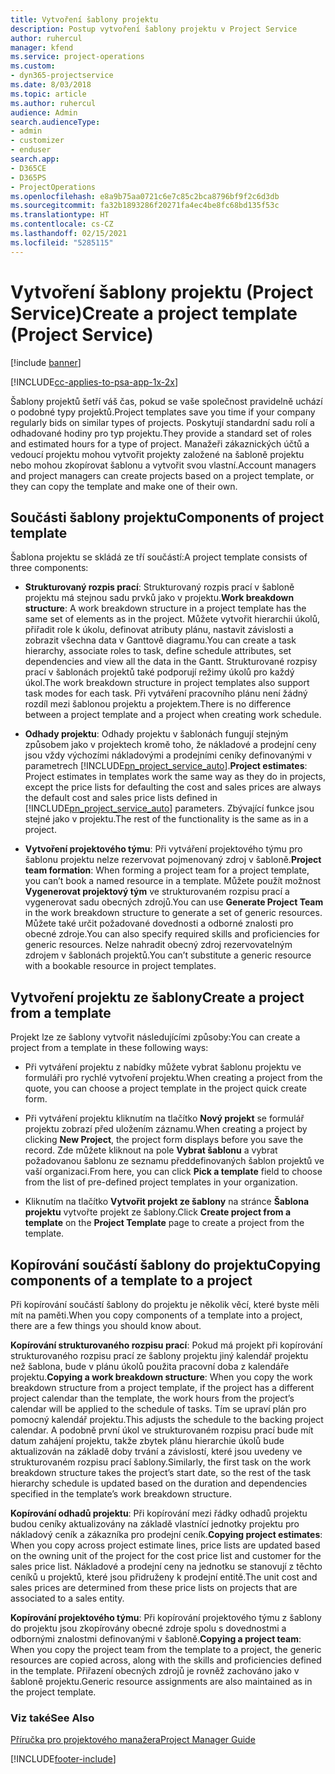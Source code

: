 ```yaml
---
title: Vytvoření šablony projektu
description: Postup vytvoření šablony projektu v Project Service
author: ruhercul
manager: kfend
ms.service: project-operations
ms.custom:
- dyn365-projectservice
ms.date: 8/03/2018
ms.topic: article
ms.author: ruhercul
audience: Admin
search.audienceType:
- admin
- customizer
- enduser
search.app:
- D365CE
- D365PS
- ProjectOperations
ms.openlocfilehash: e8a9b75aa0721c6e7c85c2bca8796bf9f2c6d3db
ms.sourcegitcommit: fa32b1893286f20271fa4ec4be8fc68bd135f53c
ms.translationtype: HT
ms.contentlocale: cs-CZ
ms.lasthandoff: 02/15/2021
ms.locfileid: "5285115"
---
```

# <a name="create-a-project-template-project-service"></a><span data-ttu-id="d5a5c-103">Vytvoření šablony projektu (Project Service)</span><span class="sxs-lookup"><span data-stu-id="d5a5c-103">Create a project template (Project Service)</span></span>

[!include [banner](../includes/psa-now-project-operations.md)]

[!INCLUDE[cc-applies-to-psa-app-1x-2x](../includes/cc-applies-to-psa-app-1x-2x.md)]

<span data-ttu-id="d5a5c-104">Šablony projektů šetří váš čas, pokud se vaše společnost pravidelně uchází o podobné typy projektů.</span><span class="sxs-lookup"><span data-stu-id="d5a5c-104">Project templates save you time if your company regularly bids on similar types of projects.</span></span> <span data-ttu-id="d5a5c-105">Poskytují standardní sadu rolí a odhadované hodiny pro typ projektu.</span><span class="sxs-lookup"><span data-stu-id="d5a5c-105">They provide a standard set of roles and estimated hours for a type of project.</span></span> <span data-ttu-id="d5a5c-106">Manažeři zákaznických účtů a vedoucí projektu mohou vytvořit projekty založené na šabloně projektu nebo mohou zkopírovat šablonu a vytvořit svou vlastní.</span><span class="sxs-lookup"><span data-stu-id="d5a5c-106">Account managers and project managers can create projects based on a project template, or they can copy the template and make one of their own.</span></span>  
  
## <a name="components-of-project-template"></a><span data-ttu-id="d5a5c-107">Součásti šablony projektu</span><span class="sxs-lookup"><span data-stu-id="d5a5c-107">Components of project template</span></span>
 <span data-ttu-id="d5a5c-108">Šablona projektu se skládá ze tří součástí:</span><span class="sxs-lookup"><span data-stu-id="d5a5c-108">A project template consists of three components:</span></span>  
  
- <span data-ttu-id="d5a5c-109">**Strukturovaný rozpis prací**: Strukturovaný rozpis prací v šabloně projektu má stejnou sadu prvků jako v projektu.</span><span class="sxs-lookup"><span data-stu-id="d5a5c-109">**Work breakdown structure**: A work breakdown structure in a project template has the same set of elements as in the project.</span></span> <span data-ttu-id="d5a5c-110">Můžete vytvořit hierarchii úkolů, přiřadit role k úkolu, definovat atributy plánu, nastavit závislosti a zobrazit všechna data v Ganttově diagramu.</span><span class="sxs-lookup"><span data-stu-id="d5a5c-110">You can create a task hierarchy, associate roles to task, define schedule attributes, set dependencies and view all the data in the Gantt.</span></span> <span data-ttu-id="d5a5c-111">Strukturované rozpisy prací v šablonách projektů také podporují režimy úkolů pro každý úkol.</span><span class="sxs-lookup"><span data-stu-id="d5a5c-111">The work breakdown structure in project templates also support task modes for each task.</span></span> <span data-ttu-id="d5a5c-112">Při vytváření pracovního plánu není žádný rozdíl mezi šablonou projektu a projektem.</span><span class="sxs-lookup"><span data-stu-id="d5a5c-112">There is no difference between a project template and a project when creating work schedule.</span></span>  
  
- <span data-ttu-id="d5a5c-113">**Odhady projektu**: Odhady projektu v šablonách fungují stejným způsobem jako v projektech kromě toho, že nákladové a prodejní ceny jsou vždy výchozími nákladovými a prodejními ceníky definovanými v parametrech [!INCLUDE[pn_project_service_auto](../includes/pn-project-service-auto.md)].</span><span class="sxs-lookup"><span data-stu-id="d5a5c-113">**Project estimates**: Project estimates in templates work the same way as they do in projects, except the price lists for defaulting the cost and sales prices are always the default cost and sales price lists defined in [!INCLUDE[pn_project_service_auto](../includes/pn-project-service-auto.md)] parameters.</span></span> <span data-ttu-id="d5a5c-114">Zbývající funkce jsou stejné jako v projektu.</span><span class="sxs-lookup"><span data-stu-id="d5a5c-114">The rest of the functionality is the same as in a project.</span></span>  
  
- <span data-ttu-id="d5a5c-115">**Vytvoření projektového týmu**: Při vytváření projektového týmu pro šablonu projektu nelze rezervovat pojmenovaný zdroj v šabloně.</span><span class="sxs-lookup"><span data-stu-id="d5a5c-115">**Project team formation**: When forming a project team for a project template, you can’t book a named resource in a template.</span></span> <span data-ttu-id="d5a5c-116">Můžete použít možnost **Vygenerovat projektový tým** ve strukturovaném rozpisu prací a vygenerovat sadu obecných zdrojů.</span><span class="sxs-lookup"><span data-stu-id="d5a5c-116">You can use **Generate Project Team** in the work breakdown structure to generate a set of generic resources.</span></span> <span data-ttu-id="d5a5c-117">Můžete také určit požadované dovednosti a odborné znalosti pro obecné zdroje.</span><span class="sxs-lookup"><span data-stu-id="d5a5c-117">You can also specify required skills and proficiencies for generic resources.</span></span> <span data-ttu-id="d5a5c-118">Nelze nahradit obecný zdroj rezervovatelným zdrojem v šablonách projektů.</span><span class="sxs-lookup"><span data-stu-id="d5a5c-118">You can’t substitute a generic resource with a bookable resource in project templates.</span></span>  
  
## <a name="create-a-project-from-a-template"></a><span data-ttu-id="d5a5c-119">Vytvoření projektu ze šablony</span><span class="sxs-lookup"><span data-stu-id="d5a5c-119">Create a project from a template</span></span>  
 <span data-ttu-id="d5a5c-120">Projekt lze ze šablony vytvořit následujícími způsoby:</span><span class="sxs-lookup"><span data-stu-id="d5a5c-120">You can create a project from a template in these following ways:</span></span>  
  
-   <span data-ttu-id="d5a5c-121">Při vytváření projektu z nabídky můžete vybrat šablonu projektu ve formuláři pro rychlé vytvoření projektu.</span><span class="sxs-lookup"><span data-stu-id="d5a5c-121">When creating a project from the quote, you can choose a project template in the project quick create form.</span></span>  
  
-   <span data-ttu-id="d5a5c-122">Při vytváření projektu kliknutím na tlačítko **Nový projekt** se formulář projektu zobrazí před uložením záznamu.</span><span class="sxs-lookup"><span data-stu-id="d5a5c-122">When creating a project by clicking **New Project**, the project form displays before you save the record.</span></span> <span data-ttu-id="d5a5c-123">Zde můžete kliknout na pole **Vybrat šablonu** a vybrat požadovanou šablonu ze seznamu předdefinovaných šablon projektů ve vaší organizaci.</span><span class="sxs-lookup"><span data-stu-id="d5a5c-123">From here, you can click **Pick a template** field to choose from the list of pre-defined project templates in your organization.</span></span>  
  
-   <span data-ttu-id="d5a5c-124">Kliknutím na tlačítko **Vytvořit projekt ze šablony** na stránce **Šablona projektu** vytvořte projekt ze šablony.</span><span class="sxs-lookup"><span data-stu-id="d5a5c-124">Click **Create project from a template** on the **Project Template** page to create a project from the template.</span></span>  
  
## <a name="copying-components-of-a-template-to-a-project"></a><span data-ttu-id="d5a5c-125">Kopírování součástí šablony do projektu</span><span class="sxs-lookup"><span data-stu-id="d5a5c-125">Copying components of a template to a project</span></span>  
 <span data-ttu-id="d5a5c-126">Při kopírování součástí šablony do projektu je několik věcí, které byste měli mít na paměti.</span><span class="sxs-lookup"><span data-stu-id="d5a5c-126">When you copy components of a template into a project, there are a few things you should know about.</span></span>  
  
 <span data-ttu-id="d5a5c-127">**Kopírování strukturovaného rozpisu prací**: Pokud má projekt při kopírování strukturovaného rozpisu prací ze šablony projektu jiný kalendář projektu než šablona, bude v plánu úkolů použita pracovní doba z kalendáře projektu.</span><span class="sxs-lookup"><span data-stu-id="d5a5c-127">**Copying a work breakdown structure**: When you copy the work breakdown structure from a project template, if the project has a different project calendar than the template, the work hours from the project’s calendar will be applied to the schedule of tasks.</span></span> <span data-ttu-id="d5a5c-128">Tím se upraví plán pro pomocný kalendář projektu.</span><span class="sxs-lookup"><span data-stu-id="d5a5c-128">This adjusts the schedule to the backing project calendar.</span></span> <span data-ttu-id="d5a5c-129">A podobně první úkol ve strukturovaném rozpisu prací bude mít datum zahájení projektu, takže zbytek plánu hierarchie úkolů bude aktualizován na základě doby trvání a závislostí, které jsou uvedeny ve strukturovaném rozpisu prací šablony.</span><span class="sxs-lookup"><span data-stu-id="d5a5c-129">Similarly, the first task on the work breakdown structure takes the project’s start date, so the rest of the task hierarchy schedule is updated based on the duration and dependencies specified in the template’s work breakdown structure.</span></span>  
  
 <span data-ttu-id="d5a5c-130">**Kopírování odhadů projektu**: Při kopírování mezi řádky odhadů projektu budou ceníky aktualizovány na základě vlastnící jednotky projektu pro nákladový ceník a zákazníka pro prodejní ceník.</span><span class="sxs-lookup"><span data-stu-id="d5a5c-130">**Copying project estimates**: When you copy across project estimate lines, price lists are updated based on the owning unit of the project for the cost price list and customer for the sales price list.</span></span> <span data-ttu-id="d5a5c-131">Nákladové a prodejní ceny na jednotku se stanovují z těchto ceníků u projektů, které jsou přidruženy k prodejní entitě.</span><span class="sxs-lookup"><span data-stu-id="d5a5c-131">The unit cost and sales prices are determined from these price lists on projects that are associated to a sales entity.</span></span>  
  
 <span data-ttu-id="d5a5c-132">**Kopírování projektového týmu**: Při kopírování projektového týmu z šablony do projektu jsou zkopírovány obecné zdroje spolu s dovednostmi a odbornými znalostmi definovanými v šabloně.</span><span class="sxs-lookup"><span data-stu-id="d5a5c-132">**Copying a project team**: When you copy the project team from the template to a project, the generic resources are copied across, along with the skills and proficiencies defined in the template.</span></span> <span data-ttu-id="d5a5c-133">Přiřazení obecných zdrojů je rovněž zachováno jako v šabloně projektu.</span><span class="sxs-lookup"><span data-stu-id="d5a5c-133">Generic resource assignments are also maintained as in the project template.</span></span>  
  
### <a name="see-also"></a><span data-ttu-id="d5a5c-134">Viz také</span><span class="sxs-lookup"><span data-stu-id="d5a5c-134">See Also</span></span>  
 [<span data-ttu-id="d5a5c-135">Příručka pro projektového manažera</span><span class="sxs-lookup"><span data-stu-id="d5a5c-135">Project Manager Guide</span></span>](../psa/project-manager-guide.md)


[!INCLUDE[footer-include](../includes/footer-banner.md)]